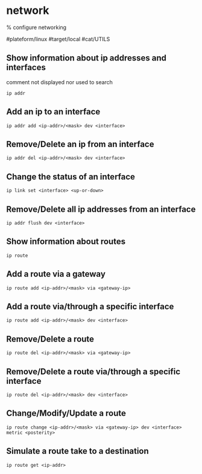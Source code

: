 # network

% configure networking

#plateform/linux #target/local #cat/UTILS

## Show information about ip addresses and interfaces
comment not displayed nor used to search
```
ip addr
```

## Add an ip to an interface 
```
ip addr add <ip-addr>/<mask> dev <interface>
```

## Remove/Delete an ip from an interface
```
ip addr del <ip-addr>/<mask> dev <interface>
```

## Change the status of an interface
```
ip link set <interface> <up-or-down>
```

## Remove/Delete all ip addresses from an interface
```
ip addr flush dev <interface>
```

## Show information about routes
```
ip route
```

## Add a route via a gateway
```
ip route add <ip-addr>/<mask> via <gateway-ip>
```

## Add a route via/through a specific interface
```
ip route add <ip-addr>/<mask> dev <interface>
```

## Remove/Delete a route
```
ip route del <ip-addr>/<mask> via <gateway-ip>
```

## Remove/Delete a route via/through a specific interface
```
ip route del <ip-addr>/<mask> dev <interface>
```

## Change/Modify/Update a route
```
ip route change <ip-addr>/<mask> via <gateway-ip> dev <interface> metric <posterity>
```

## Simulate a route take to a destination
```
ip route get <ip-addr>
```

